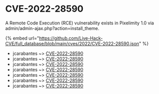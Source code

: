# CVE-2022-28590

A Remote Code Execution (RCE) vulnerability exists in Pixelimity 1.0 via admin/admin-ajax.php?action=install_theme.

{% embed url="https://github.com/Live-Hack-CVE/full_database/blob/main/cves/2022/CVE-2022-28590.json" %}


* jcarabantes ~> [CVE-2022-28590](https://www.alice-snow.ru/2022/database/cve-2022-28590/cve-2022-28590-jcarabantes)
* jcarabantes ~> [CVE-2022-28590](https://www.alice-snow.ru/2022/database/cve-2022-28590/cve-2022-28590-jcarabantes)
* jcarabantes ~> [CVE-2022-28590](https://www.alice-snow.ru/2022/database/cve-2022-28590/cve-2022-28590-jcarabantes)
* jcarabantes ~> [CVE-2022-28590](https://www.alice-snow.ru/2022/database/cve-2022-28590/cve-2022-28590-jcarabantes)
* jcarabantes ~> [CVE-2022-28590](https://www.alice-snow.ru/2022/database/cve-2022-28590/cve-2022-28590-jcarabantes)
* jcarabantes ~> [CVE-2022-28590](https://www.alice-snow.ru/2022/database/cve-2022-28590/cve-2022-28590-jcarabantes)
* jcarabantes ~> [CVE-2022-28590](https://www.alice-snow.ru/2022/database/cve-2022-28590/cve-2022-28590-jcarabantes)